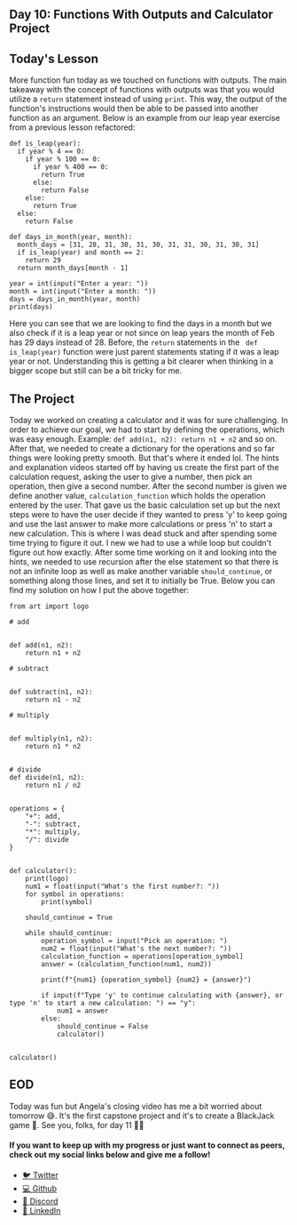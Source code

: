 ## Day 10: Functions With Outputs and Calculator Project

## Today's Lesson
More function fun today as we touched on functions with outputs. The main takeaway with the concept of functions with outputs was that you would utilize a `return` statement instead of using `print`. This way, the output of the function's instructions would then be able to be passed into another function as an argument. Below is an example from our leap year exercise from a previous lesson refactored:

```
def is_leap(year):
  if year % 4 == 0:
    if year % 100 == 0:
      if year % 400 == 0:
        return True
      else:
        return False
    else:
      return True
  else:
    return False

def days_in_month(year, month):
  month_days = [31, 28, 31, 30, 31, 30, 31, 31, 30, 31, 30, 31]
  if is_leap(year) and month == 2:
    return 29
  return month_days[month - 1]

year = int(input("Enter a year: "))
month = int(input("Enter a month: "))
days = days_in_month(year, month)
print(days)
```

Here you can see that we are looking to find the days in a month but we also check if it is a leap year or not since on leap years the month of Feb has 29 days instead of 28. Before, the `return` statements in the ` def is_leap(year)` function were just parent statements stating if it was a leap year or not. Understanding this is getting a bit clearer when thinking in a bigger scope but still can be a bit tricky for me.

## The Project
Today we worked on creating a calculator and it was for sure challenging. In order to achieve our goal, we had to start by defining the operations, which was easy enough. Example: `def add(n1, n2): return n1 + n2` and so on. After that, we needed to create a dictionary for the operations and so far things were looking pretty smooth. But that's where it ended lol. The hints and explanation videos started off by having us create the first part of the calculation request, asking the user to give a number, then pick an operation, then give a second number. After the second number is given we define another value, `calculation_function` which holds the operation entered by the user. That gave us the basic calculation set up but the next steps were to have the user decide if they wanted to press 'y' to keep going and use the last answer to make more calculations or press 'n' to start a new calculation. This is where I was dead stuck and after spending some time trying to figure it out. I new we had to use a while loop but couldn't figure out how exactly. After some time working on it and looking into the hints, we needed to use recursion after the else statement so that there is not an infinite loop as well as make another variable `should_continue`, or something along those lines, and set it to initially be True. Below you can find my solution on how I put the above together:

```
from art import logo

# add


def add(n1, n2):
    return n1 + n2

# subtract


def subtract(n1, n2):
    return n1 - n2

# multiply


def multiply(n1, n2):
    return n1 * n2


# divide
def divide(n1, n2):
    return n1 / n2


operations = {
    "+": add,
    "-": subtract,
    "*": multiply,
    "/": divide
}


def calculator():
    print(logo)
    num1 = float(input("What's the first number?: "))
    for symbol in operations:
        print(symbol)

    should_continue = True

    while should_continue:
        operation_symbol = input("Pick an operation: ")
        num2 = float(input("What's the next number?: "))
        calculation_function = operations[operation_symbol]
        answer = (calculation_function(num1, num2))

        print(f"{num1} {operation_symbol} {num2} = {answer}")

        if input(f"Type 'y' to continue calculating with {answer}, or type 'n' to start a new calculation: ") == "y":
            num1 = answer
        else:
            should_continue = False
            calculator()


calculator()

```

## EOD
Today was fun but Angela's closing video has me a bit worried about tomorrow 😅. It's the first capstone project and it's to create a BlackJack game 😬. See you, folks, for day 11 ✌🏾

#### If you want to keep up with my progress or just want to connect as peers, check out my social links below and give me a follow!

<ul>
<li><a href="https://twitter.com/RingoMandingo93" target="_blank">🐦 Twitter</a></li>
<li><a href="https://github.com/kdleonard93" target="_blank">💻 Github</a></li>
<li><a href="https://discord.com/users/407639833146818570" target="_blank">👾 Discord</a></li>
<li><a href="https://www.linkedin.com/in/kyle-leonard93/" target="_blank">👔 LinkedIn</a></li>
</ul>